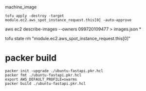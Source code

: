 machine_image


`tofu apply -destroy -target module.ec2.aws_spot_instance_request.this[0] -auto-approve`

aws ec2 describe-images --owners 099720109477 > images.json
* 
  
tofu state rm "module.ec2.aws_spot_instance_request.this[0]"

# packer build

```
packer init -upgrade ./ubuntu-fastapi.pkr.hcl 
packer fmt ./ubuntu-fastapi.pkr.hcl 
export AWS_DEFAULT_PROFILE=swarms 
packer build ./ubuntu-fastapi.pkr.hcl 
```
